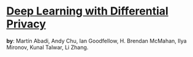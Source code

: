 # [Deep Learning with Differential Privacy](https://arxiv.org/abs/1607.00133)
**by**: Martín Abadi, Andy Chu, Ian Goodfellow, H. Brendan McMahan, Ilya Mironov, Kunal Talwar, Li Zhang.
